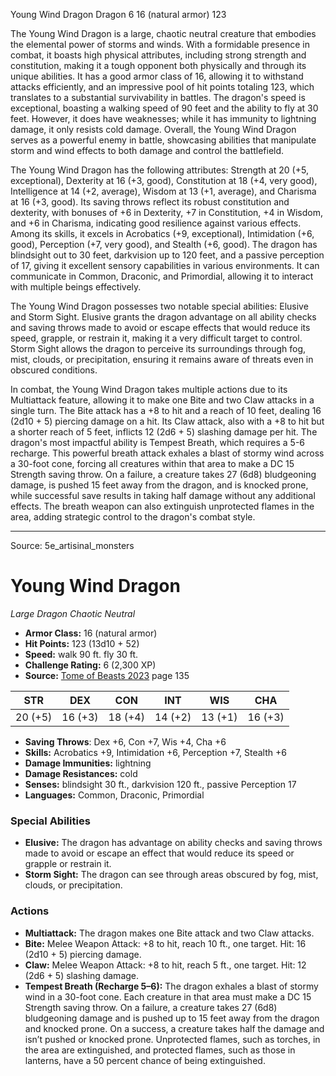 <MonsterName/>Young Wind Dragon</MonsterName>
<CreatureType/>Dragon</CreatureType>
<CR/>6</CR>
<AC/>16 (natural armor)</AC>
<HP/>123</HP>
<summary>The Young Wind Dragon is a large, chaotic neutral creature that embodies the elemental power of storms and winds. With a formidable presence in combat, it boasts high physical attributes, including strong strength and constitution, making it a tough opponent both physically and through its unique abilities. It has a good armor class of 16, allowing it to withstand attacks efficiently, and an impressive pool of hit points totaling 123, which translates to a substantial survivability in battles. The dragon's speed is exceptional, boasting a walking speed of 90 feet and the ability to fly at 30 feet. However, it does have weaknesses; while it has immunity to lightning damage, it only resists cold damage. Overall, the Young Wind Dragon serves as a powerful enemy in battle, showcasing abilities that manipulate storm and wind effects to both damage and control the battlefield.</summary>

<detail>

The Young Wind Dragon has the following attributes: Strength at 20 (+5, exceptional), Dexterity at 16 (+3, good), Constitution at 18 (+4, very good), Intelligence at 14 (+2, average), Wisdom at 13 (+1, average), and Charisma at 16 (+3, good). Its saving throws reflect its robust constitution and dexterity, with bonuses of +6 in Dexterity, +7 in Constitution, +4 in Wisdom, and +6 in Charisma, indicating good resilience against various effects. Among its skills, it excels in Acrobatics (+9, exceptional), Intimidation (+6, good), Perception (+7, very good), and Stealth (+6, good). The dragon has blindsight out to 30 feet, darkvision up to 120 feet, and a passive perception of 17, giving it excellent sensory capabilities in various environments. It can communicate in Common, Draconic, and Primordial, allowing it to interact with multiple beings effectively.

The Young Wind Dragon possesses two notable special abilities: Elusive and Storm Sight. Elusive grants the dragon advantage on all ability checks and saving throws made to avoid or escape effects that would reduce its speed, grapple, or restrain it, making it a very difficult target to control. Storm Sight allows the dragon to perceive its surroundings through fog, mist, clouds, or precipitation, ensuring it remains aware of threats even in obscured conditions.

In combat, the Young Wind Dragon takes multiple actions due to its Multiattack feature, allowing it to make one Bite and two Claw attacks in a single turn. The Bite attack has a +8 to hit and a reach of 10 feet, dealing 16 (2d10 + 5) piercing damage on a hit. Its Claw attack, also with a +8 to hit but a shorter reach of 5 feet, inflicts 12 (2d6 + 5) slashing damage per hit. The dragon's most impactful ability is Tempest Breath, which requires a 5-6 recharge. This powerful breath attack exhales a blast of stormy wind across a 30-foot cone, forcing all creatures within that area to make a DC 15 Strength saving throw. On a failure, a creature takes 27 (6d8) bludgeoning damage, is pushed 15 feet away from the dragon, and is knocked prone, while successful save results in taking half damage without any additional effects. The breath weapon can also extinguish unprotected flames in the area, adding strategic control to the dragon's combat style.</detail>



---

Source: 5e_artisinal_monsters

# Young Wind Dragon

*Large* *Dragon* *Chaotic Neutral*

- **Armor Class:** 16 (natural armor)
- **Hit Points:** 123 (13d10 + 52)
- **Speed:** walk 90 ft. fly 30 ft.
- **Challenge Rating:** 6 (2,300 XP)
- **Source:** [Tome of Beasts 2023](https://koboldpress.com/kpstore/product/tome-of-beasts-1-2023-edition/) page 135

| STR | DEX | CON | INT | WIS | CHA |
| --- | --- | --- | --- | --- | --- |
| 20 (+5) | 16 (+3) | 18 (+4) | 14 (+2) | 13 (+1) | 16 (+3) |

- **Saving Throws**: Dex +6, Con +7, Wis +4, Cha +6
- **Skills:** Acrobatics +9, Intimidation +6, Perception +7, Stealth +6
- **Damage Immunities:** lightning
- **Damage Resistances:** cold
- **Senses:** blindsight 30 ft., darkvision 120 ft., passive Perception 17
- **Languages:** Common, Draconic, Primordial

### Special Abilities

- **Elusive:** The dragon has advantage on ability checks and saving throws made to avoid or escape an effect that would reduce its speed or grapple or restrain it.
- **Storm Sight:** The dragon can see through areas obscured by fog, mist, clouds, or precipitation.

### Actions

- **Multiattack:** The dragon makes one Bite attack and two Claw attacks.
- **Bite:** Melee Weapon Attack: +8 to hit, reach 10 ft., one target. Hit: 16 (2d10 + 5) piercing damage.
- **Claw:** Melee Weapon Attack: +8 to hit, reach 5 ft., one target. Hit: 12 (2d6 + 5) slashing damage.
- **Tempest Breath (Recharge 5–6):** The dragon exhales a blast of stormy wind in a 30-foot cone. Each creature in that area must make a DC 15 Strength saving throw. On a failure, a creature takes 27 (6d8) bludgeoning damage and is pushed up to 15 feet away from the dragon and knocked prone. On a success, a creature takes half the damage and isn’t pushed or knocked prone. Unprotected flames, such as torches, in the area are extinguished, and protected flames, such as those in lanterns, have a 50 percent chance of being extinguished.


